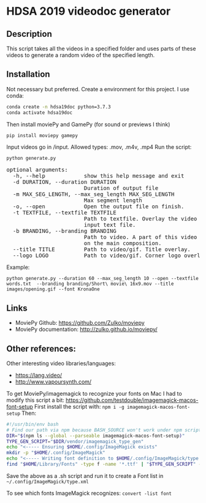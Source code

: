 # HDSA 2019 videodoc generator

## Description

This script takes all the videos in a specified folder and uses parts of these
videos to generate a random video of the specified length.



## Installation

Not necessary but preferred.
Create a environment for this project. I use conda:

``` bash
conda create -n hdsa19doc python=3.7.3
conda activate hdsa19doc
```

Then install moviePy and GamePy (for sound or previews I think)

``` bash
pip install moviepy gamepy
```


Input videos go in /input. Allowed types: .mov, .m4v, .mp4
Run the script:

``` bash
python generate.py
```

<pre>
optional arguments:
  -h, --help            show this help message and exit
  -d DURATION, --duration DURATION
                        Duration of output file
  -m MAX_SEG_LENGTH, --max_seg_length MAX_SEG_LENGTH
                        Max segment length
  -o, --open            Open the output file on finish.
  -t TEXTFILE, --textfile TEXTFILE
                        Path to textfile. Overlay the video with lines from
                        input text file.
  -b BRANDING, --branding BRANDING
                        Path to video. A part of this video will be overlaid
                        on the main composition.
  --title TITLE         Path to video/gif. Title overlay.
  --logo LOGO           Path to video/gif. Corner logo overlay.
</pre>

Example:
```
python generate.py --duration 60 --max_seg_length 10 --open --textfile words.txt  --branding branding/Short\ movie\ 16x9.mov --title images/opening.gif --font KronaOne 
```


## Links

- MoviePy Github: https://github.com/Zulko/moviepy
- MoviePy documentation: http://zulko.github.io/moviepy/


## Other references:

Other interesting video libraries/languages:

- https://lang.video/
- http://www.vapoursynth.com/

To get MoviePy/imagemagick to recognize your fonts on Mac I had to modify this script a bit: https://github.com/testdouble/imagemagick-macos-font-setup
First install the script with: ```npm i -g imagemagick-macos-font-setup```
Then:

``` bash
#!/usr/bin/env bash
# Find our path via npm because BASH_SOURCE won't work under npm scripts… ಠ_ಠ
DIR="$(npm ls --global --parseable imagemagick-macos-font-setup)"
TYPE_GEN_SCRIPT="$DIR/vendor/imagemagick_type_gen"
echo "<----- Ensuring $HOME/.config/ImageMagick exists"
mkdir -p "$HOME/.config/ImageMagick"
echo "<----- Writing font definition to $HOME/.config/ImageMagick/type.xml"
find "$HOME/Library/Fonts" -type f -name '*.ttf' | "$TYPE_GEN_SCRIPT" -f - > "$HOME/.config/ImageMagick/type.xml"
```
Save the above as a .sh script and run it to create a Font list in `~/.config/ImageMagick/type.xml`

To see which fonts ImageMagick recognizes: ```convert -list font```
